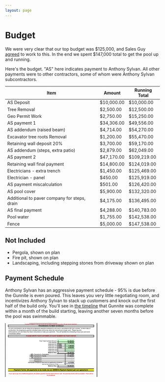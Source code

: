 ```yaml
---
layout: page
---
```


# Budget

We were very clear that our top budget was $125,000, and Sales Guy [agreed](./02-thesale.html) to work to this. In the end we spent $147,000 total to get the pool up and running.

Here's the budget. "AS" here indicates payment to Anthony Sylvan. All other payments were to other contractors, some of whom were Anthony Sylvan subcontractors. 

| Item | Amount | Running Total | 
|---|---|---|
| AS Deposit |	$10,000.00 | $10,000.00 |
| Tree Removal | $2,500.00 | $12,500.00 |
| Geo Permit Work | $2,750.00 | $15,250.00 | 
| AS payment 1 | $34,306.00 | $49,556.00 |
| AS addendum (raised beam) | $4,714.00 | $54,270.00 |
| Excavator tree roots Removal | $1,200.00 | $55,470.00 |
| Retaining wall deposit 20% | $3,700.00 | $59,170.00 |
| AS addendum (steps, extra patio) | $2,879.00 | $62,049.00 |
| AS payment 2 | $47,170.00 | $109,219.00 |
| Retaining wall final payment | $14,800.00 | $124,019.00 |
| Electricians - extra trench |	$1,450.00 | $125,469.00 |
| Electrician - panel |	$450.00 | $125,919.00 |
| AS payment miscalculation | $501.00 | $126,420.00 |
| AS pool cover | $5,900.00 | $132,320.00 |
| Additional to paver company for steps, drain | $4,175.00 | $136,495.00 |
| AS final payment | $4,288.00 | $140,783.00 |
| Pool water | $1,755.00 | $142,538.00 |
| Fence | $5,000.00 | $147,538.00 |

## Not Included

* Pergola, shown on plan
* Fire pit, shown on plan
* Landscaping, including stepping stones from driveway shown on plan

## Payment Schedule

Anthony Sylvan has an aggressive payment schedule - 95% is due before the Gunnite is even poured. This leaves you very little negotiating room, and incentivizes Anthony Sylvan to stack up customers and knock out the first half of the build only. You'll see in [the timeline](./01-timeline.html) that Gunnite was complete within a month of the build starting, leaving another seven months before the pool was swimmable.

<a data-fancybox="renders" href="images/00-paymentschedule.png"><img src="images/small/00-paymentschedule.png"></a>

